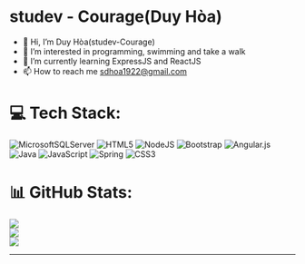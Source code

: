 # studev - Courage(Duy Hòa)
- 👋 Hi, I’m Duy Hòa(studev-Courage)
- 👀 I’m interested in programming, swimming and take a walk
- 🌱 I’m currently learning ExpressJS and ReactJS
- 📫 How to reach me [sdhoa1922@gmail.com](sdhoa1922@gmail.com)


# 💻 Tech Stack:
![MicrosoftSQLServer](https://img.shields.io/badge/Microsoft%20SQL%20Sever-CC2927?style=for-the-badge&logo=microsoft%20sql%20server&logoColor=white) ![HTML5](https://img.shields.io/badge/html5-%23E34F26.svg?style=for-the-badge&logo=html5&logoColor=white) ![NodeJS](https://img.shields.io/badge/node.js-6DA55F?style=for-the-badge&logo=node.js&logoColor=white) ![Bootstrap](https://img.shields.io/badge/bootstrap-%23563D7C.svg?style=for-the-badge&logo=bootstrap&logoColor=white) ![Angular.js](https://img.shields.io/badge/angular.js-%23E23237.svg?style=for-the-badge&logo=angularjs&logoColor=white) ![Java](https://img.shields.io/badge/java-%23ED8B00.svg?style=for-the-badge&logo=java&logoColor=white) ![JavaScript](https://img.shields.io/badge/javascript-%23323330.svg?style=for-the-badge&logo=javascript&logoColor=%23F7DF1E) ![Spring](https://img.shields.io/badge/spring-%236DB33F.svg?style=for-the-badge&logo=spring&logoColor=white) ![CSS3](https://img.shields.io/badge/css3-%231572B6.svg?style=for-the-badge&logo=css3&logoColor=white)
# 📊 GitHub Stats:
![](https://github-readme-stats.vercel.app/api?username=studev1922&theme=react&hide_border=false&include_all_commits=false&count_private=false)<br/>
![](https://github-readme-streak-stats.herokuapp.com/?user=studev1922&theme=react&hide_border=false)<br/>
![](https://github-readme-stats.vercel.app/api/top-langs/?username=studev1922&theme=react&hide_border=false&include_all_commits=false&count_private=false&layout=compact)

---

<!-- Proudly created with GPRM ( https://gprm.itsvg.in ) -->

